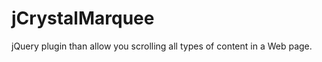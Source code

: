 jCrystalMarquee
===============

jQuery plugin than allow you scrolling all types of content in a Web page.